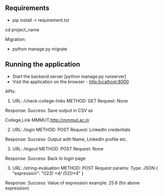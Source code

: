 ## Requirements
* pip install -r requirement.txt

cd project_name

Migration:
* python manage.py migrate

## Running the application
* Start the backend server [python manage.py runserver]
* Visit the application on the browser - [http:localhost:8000](http:localhost:8000)


APIs:

1. URL: /check-college-links
METHOD: GET
Request: None

Response: 
Success: Save output in CSV as

College,Link
MMMUT,http://mmmut.ac.in

2. URL: /login
METHOD: POST
Request: LinkedIn credentials

Response: 
Success: Output with Name, LinkedIn profile etc.


3. URL: /logout
METHOD: POST
Request: None

Response: 
Success: Back to login page



3. URL: /string-evaluation
METHOD: POST
Request params:
Type: JSON
{
    "expression": "((2*3) +4/ (5*2))*4"
}

Response:
Success: Value of expression example: 25.6 (for above expression)



